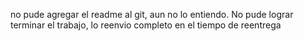 no pude agregar el readme al git, aun no lo entiendo.
No pude lograr terminar el trabajo, lo reenvio completo en el tiempo de reentrega
